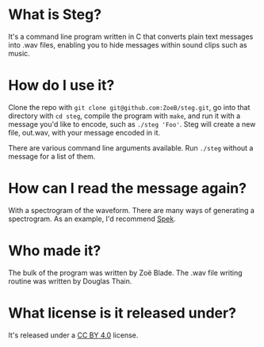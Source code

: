 # What is Steg?

It's a command line program written in C that converts plain text messages into .wav files, enabling you to hide messages within sound clips such as music.

# How do I use it?

Clone the repo with `git clone git@github.com:ZoeB/steg.git`, go into that directory with `cd steg`, compile the program with `make`, and run it with a message you'd like to encode, such as `./steg 'Foo'`.  Steg will create a new file, out.wav, with your message encoded in it.

There are various command line arguments available.  Run `./steg` without a message for a list of them.

# How can I read the message again?

With a spectrogram of the waveform.  There are many ways of generating a spectrogram.  As an example, I'd recommend [Spek](http://spek.cc).

# Who made it?

The bulk of the program was written by Zoë Blade.  The .wav file writing routine was written by Douglas Thain.

# What license is it released under?

It's released under a [CC BY 4.0](https://creativecommons.org/licenses/by/4.0/) license.
